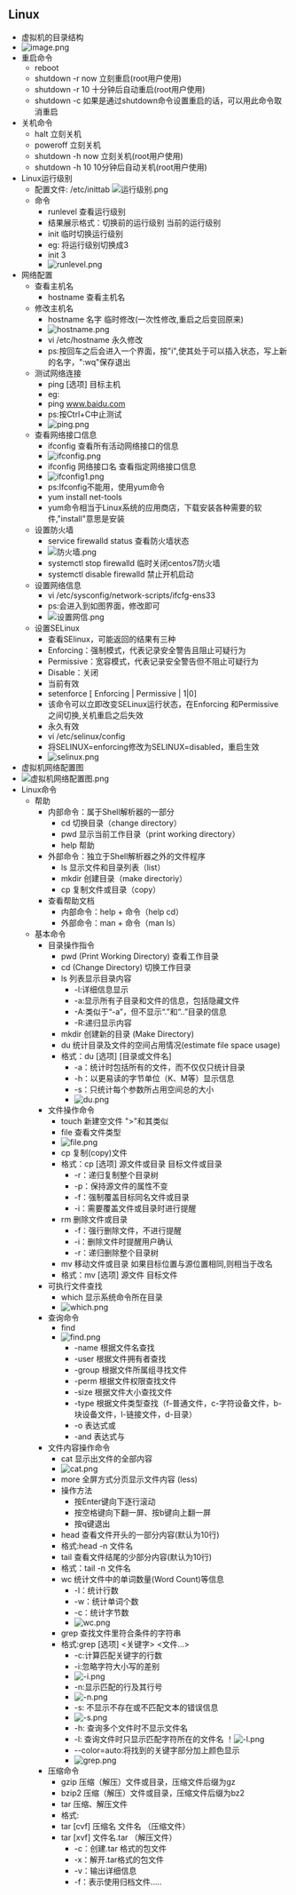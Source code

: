## Linux
* 虚拟机的目录结构
* ![image.png](https://upload-images.jianshu.io/upload_images/14467401-3afb713864b364f7.png?imageMogr2/auto-orient/strip%7CimageView2/2/w/1240)
* 重启命令
	* reboot
	* shutdown -r now 立刻重启(root用户使用)
	* shutdown -r 10 十分钟后自动重启(root用户使用)
	* shutdown -c 如果是通过shutdown命令设置重启的话，可以用此命令取消重启
* 关机命令
	* halt 立刻关机
	* poweroff 立刻关机
	* shutdown -h now 立刻关机(root用户使用)
	* shutdown -h 10 10分钟后自动关机(root用户使用)
* Linux运行级别
	* 配置文件: /etc/inittab
	![运行级别.png](https://upload-images.jianshu.io/upload_images/14467401-b2d7ca6f5802ecf9.png?imageMogr2/auto-orient/strip%7CimageView2/2/w/1240)
	* 命令
		* runlevel 查看运行级别
		* 结果展示格式：切换前的运行级别 当前的运行级别
		* init 临时切换运行级别
		* eg: 将运行级别切换成3
		* init 3
		* ![runlevel.png](https://upload-images.jianshu.io/upload_images/14467401-6a192f691df5e2e1.png?imageMogr2/auto-orient/strip%7CimageView2/2/w/1240)
* 网络配置
	* 查看主机名
		* hostname 查看主机名
	* 修改主机名
		* hostname 名字 临时修改(一次性修改,重启之后变回原来)
		* ![hostname.png](https://upload-images.jianshu.io/upload_images/14467401-df14dcc7728968f0.png?imageMogr2/auto-orient/strip%7CimageView2/2/w/1240)
		* vi  /etc/hostname 永久修改
		* ps:按回车之后会进入一个界面，按"i",使其处于可以插入状态，写上新的名字，":wq"保存退出
	* 测试网络连接
		* ping [选项] 目标主机
		* eg:
		* ping www.baidu.com
		* ps:按Ctrl+C中止测试
		* ![ping.png](https://upload-images.jianshu.io/upload_images/14467401-22b8a0049aaa8790.png?imageMogr2/auto-orient/strip%7CimageView2/2/w/1240)
	* 查看网络接口信息
		* ifconfig 查看所有活动网络接口的信息
		* ![ifconfig.png](https://upload-images.jianshu.io/upload_images/14467401-906113ba33c0fe20.png?imageMogr2/auto-orient/strip%7CimageView2/2/w/1240)
		* ifconfig 网络接口名 查看指定网络接口信息
		* ![ifconfig1.png](https://upload-images.jianshu.io/upload_images/14467401-39e708ccbc6a359a.png?imageMogr2/auto-orient/strip%7CimageView2/2/w/1240)
		* ps:Ifconfig不能用，使用yum命令 
		* yum install net-tools 
		* yum命令相当于Linux系统的应用商店，下载安装各种需要的软件,"install"意思是安装
	* 设置防火墙
		* service firewalld status 查看防火墙状态
		* ![防火墙.png](https://upload-images.jianshu.io/upload_images/14467401-659af90c4bc43076.png?imageMogr2/auto-orient/strip%7CimageView2/2/w/1240)
		* systemctl stop firewalld 临时关闭centos7防火墙
		* systemctl disable firewalld 禁止开机启动
	* 设置网络信息
		* vi  /etc/sysconfig/network-scripts/ifcfg-ens33
		* ps:会进入到如图界面，修改即可
		* ![设置网信.png](https://upload-images.jianshu.io/upload_images/14467401-4b57a968781a6617.png?imageMogr2/auto-orient/strip%7CimageView2/2/w/1240)
	* 设置SELinux
		* 查看SElinux，可能返回的结果有三种
		* Enforcing：强制模式，代表记录安全警告且阻止可疑行为
		* Permissive：宽容模式，代表记录安全警告但不阻止可疑行为
		* Disable：关闭
		* 当前有效
		* setenforce [ Enforcing | Permissive | 1|0]
		* 该命令可以立即改变SELinux运行状态，在Enforcing 和Permissive  之间切换,关机重启之后失效
		* 永久有效
		* vi  /etc/selinux/config 
		* 将SELINUX=enforcing修改为SELINUX=disabled，重启生效
		* ![selinux.png](https://upload-images.jianshu.io/upload_images/14467401-3c013c0651b8890d.png?imageMogr2/auto-orient/strip%7CimageView2/2/w/1240)
* 虚拟机网络配置图	
* ![虚拟机网络配置图.png](https://upload-images.jianshu.io/upload_images/14467401-9a5e668357b59663.png?imageMogr2/auto-orient/strip%7CimageView2/2/w/1240)
* Linux命令
	* 帮助
		* 内部命令：属于Shell解析器的一部分
			* cd 切换目录（change directory）
			* pwd 显示当前工作目录（print working directory）
			* help 帮助
		* 外部命令：独立于Shell解析器之外的文件程序
			* ls 显示文件和目录列表（list）
			* mkdir 创建目录（make directoriy）
			* cp 复制文件或目录（copy）
		* 查看帮助文档
			* 内部命令：help + 命令（help cd）
			* 外部命令：man + 命令（man ls）
	* 基本命令
		* 目录操作指令
			* pwd (Print Working Directory) 查看工作目录
			* cd (Change Directory) 切换工作目录
			* ls 列表显示目录内容
				* -l:详细信息显示
				* -a:显示所有子目录和文件的信息，包括隐藏文件
				* -A:类似于“-a”，但不显示“.”和“..”目录的信息
				* -R:递归显示内容
			* mkdir 创建新的目录 (Make Directory)
			* du 统计目录及文件的空间占用情况(estimate file space  usage)
			* 格式：du	[选项] [目录或文件名]
				* -a：统计时包括所有的文件，而不仅仅只统计目录
				* -h：以更易读的字节单位（K、M等）显示信息
				* -s：只统计每个参数所占用空间总的大小
				* ![du.png](https://upload-images.jianshu.io/upload_images/14467401-181d030d98e700be.png?imageMogr2/auto-orient/strip%7CimageView2/2/w/1240)
		* 文件操作命令
			* touch 新建空文件 ">"和其类似
			* file 查看文件类型
			* ![file.png](https://upload-images.jianshu.io/upload_images/14467401-e43b7531ea6f72aa.png?imageMogr2/auto-orient/strip%7CimageView2/2/w/1240)
			* cp 复制(copy)文件
			* 格式：cp  [选项]  源文件或目录  目标文件或目录
				* -r：递归复制整个目录树
				* -p：保持源文件的属性不变
				* -f：强制覆盖目标同名文件或目录
				* -i：需要覆盖文件或目录时进行提醒
			* rm 删除文件或目录
				* -f：强行删除文件，不进行提醒
				* -i：删除文件时提醒用户确认
				* -r：递归删除整个目录树
			* mv 移动文件或目录  如果目标位置与源位置相同,则相当于改名
			* 格式：mv  [选项]  源文件  目标文件
		* 可执行文件查找
			 * which 显示系统命令所在目录
			 * ![which.png](https://upload-images.jianshu.io/upload_images/14467401-a1704bd767a57a3a.png?imageMogr2/auto-orient/strip%7CimageView2/2/w/1240)
		* 查询命令
			* find 
			* ![find.png](https://upload-images.jianshu.io/upload_images/14467401-b1da75567740b952.png?imageMogr2/auto-orient/strip%7CimageView2/2/w/1240)
				* -name	根据文件名查找
				* -user	根据文件拥有者查找
				* -group	根据文件所属组寻找文件
				* -perm	根据文件权限查找文件
				* -size	根据文件大小查找文件
				* -type	根据文件类型查找（f-普通文件，c-字符设备文件，b-块设备文件，l-链接文件，d-目录）
				* -o	表达式或
				* -and	表达式与
		* 文件内容操作命令
			* cat 显示出文件的全部内容
			* ![cat.png](https://upload-images.jianshu.io/upload_images/14467401-44b3f49df49b0941.png?imageMogr2/auto-orient/strip%7CimageView2/2/w/1240)
			* more 全屏方式分页显示文件内容 (less)
			* 操作方法
				* 按Enter键向下逐行滚动
				* 按空格键向下翻一屏、按b键向上翻一屏
				* 按q键退出
			* head 	查看文件开头的一部分内容(默认为10行)
			* 格式:head -n 文件名
			* tail 查看文件结尾的少部分内容(默认为10行)
			* 格式：tail -n 文件名
			* wc 统计文件中的单词数量(Word Count)等信息
				* -l：统计行数
				* -w：统计单词个数
				* -c：统计字节数
				* ![wc.png](https://upload-images.jianshu.io/upload_images/14467401-17952db9a63f5e7b.png?imageMogr2/auto-orient/strip%7CimageView2/2/w/1240)
			* grep 查找文件里符合条件的字符串
			* 格式:grep  [选项]   <关键字>  <文件…>
				* -c:计算匹配关键字的行数
				* -i:忽略字符大小写的差别
				* ![-i.png](https://upload-images.jianshu.io/upload_images/14467401-b3d6fe8edd00b034.png?imageMogr2/auto-orient/strip%7CimageView2/2/w/1240)
				* -n:显示匹配的行及其行号
				* ![-n.png](https://upload-images.jianshu.io/upload_images/14467401-6cc8780de5cfd5d5.png?imageMogr2/auto-orient/strip%7CimageView2/2/w/1240)
				* -s: 不显示不存在或不匹配文本的错误信息
				* ![-s.png](https://upload-images.jianshu.io/upload_images/14467401-7226cbc1b4fd4169.png?imageMogr2/auto-orient/strip%7CimageView2/2/w/1240)
				* -h: 查询多个文件时不显示文件名
				* -l: 查询文件时只显示匹配字符所在的文件名
				！![-l.png](https://upload-images.jianshu.io/upload_images/14467401-0ff9e50a624712ff.png?imageMogr2/auto-orient/strip%7CimageView2/2/w/1240)
				* --color=auto:将找到的关键字部分加上颜色显示
				* ![grep.png](https://upload-images.jianshu.io/upload_images/14467401-52d462785582064b.png?imageMogr2/auto-orient/strip%7CimageView2/2/w/1240)
		* 压缩命令
			* gzip 压缩（解压）文件或目录，压缩文件后缀为gz 
			* bzip2 压缩（解压）文件或目录，压缩文件后缀为bz2 
			* tar 压缩、解压文件
			* 格式:
			* tar [cvf] 压缩名 文件名 （压缩文件）
			* tar [xvf] 文件名.tar    （解压文件）
				* -c：创建.tar 格式的包文件
				* -x：解开.tar格式的包文件
				* -v：输出详细信息
				* -f：表示使用归档文件.....
			


		
		
		
		
		
	   

	

	
		
